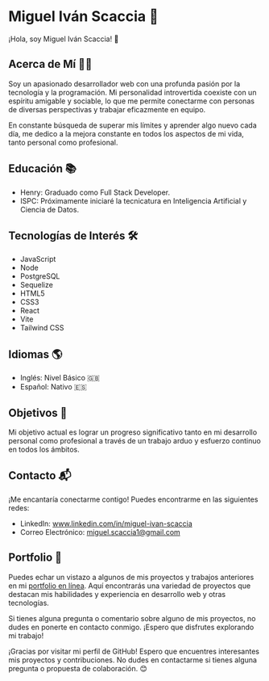 # Miguel Iván Scaccia 🚀

¡Hola, soy Miguel Iván Scaccia! 👋

## Acerca de Mí 🧑‍💻

Soy un apasionado desarrollador web con una profunda pasión por la tecnología y la programación. Mi personalidad introvertida coexiste con un espíritu amigable y sociable, lo que me permite conectarme con personas de diversas perspectivas y trabajar eficazmente en equipo.

En constante búsqueda de superar mis límites y aprender algo nuevo cada día, me dedico a la mejora constante en todos los aspectos de mi vida, tanto personal como profesional.

## Educación 📚

- Henry: Graduado como Full Stack Developer.
- ISPC: Próximamente iniciaré la tecnicatura en Inteligencia Artificial y Ciencia de Datos.

## Tecnologías de Interés 🛠️

- JavaScript
- Node
- PostgreSQL
- Sequelize
- HTML5
- CSS3
- React
- Vite
- Tailwind CSS

## Idiomas 🌎

- Inglés: Nivel Básico 🇬🇧
- Español: Nativo 🇪🇸

## Objetivos 🎯

Mi objetivo actual es lograr un progreso significativo tanto en mi desarrollo personal como profesional a través de un trabajo arduo y esfuerzo continuo en todos los ámbitos.

## Contacto 📬

¡Me encantaría conectarme contigo! Puedes encontrarme en las siguientes redes:

- LinkedIn: www.linkedin.com/in/miguel-ivan-scaccia
- Correo Electrónico: miguel.scaccia1@gmail.com

## Portfolio 💼

Puedes echar un vistazo a algunos de mis proyectos y trabajos anteriores en mi [portfolio en línea](https://my-portfolio-miguelscaccia.vercel.app/). Aquí encontrarás una variedad de proyectos que destacan mis habilidades y experiencia en desarrollo web y otras tecnologías.

Si tienes alguna pregunta o comentario sobre alguno de mis proyectos, no dudes en ponerte en contacto conmigo. ¡Espero que disfrutes explorando mi trabajo! 

¡Gracias por visitar mi perfil de GitHub! Espero que encuentres interesantes mis proyectos y contribuciones. No dudes en contactarme si tienes alguna pregunta o propuesta de colaboración. 😊
